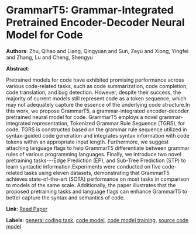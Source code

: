 # GrammarT5: Grammar-Integrated Pretrained Encoder-Decoder Neural Model for Code

**Authors**: Zhu, Qihao and Liang, Qingyuan and Sun, Zeyu and Xiong, Yingfei and Zhang, Lu and Cheng, Shengyu

**Abstract**:

Pretrained models for code have exhibited promising performance across various code-related tasks, such as code summarization, code completion, code translation, and bug detection. However, despite their success, the majority of current models still represent code as a token sequence, which may not adequately capture the essence of the underlying code structure.In this work, we propose GrammarT5, a grammar-integrated encoder-decoder pretrained neural model for code. GrammarT5 employs a novel grammar-integrated representation, Tokenized Grammar Rule Sequence (TGRS), for code. TGRS is constructed based on the grammar rule sequence utilized in syntax-guided code generation and integrates syntax information with code tokens within an appropriate input length. Furthermore, we suggest attaching language flags to help GrammarT5 differentiate between grammar rules of various programming languages. Finally, we introduce two novel pretraining tasks---Edge Prediction (EP), and Sub-Tree Prediction (STP) to learn syntactic information.Experiments were conducted on five code-related tasks using eleven datasets, demonstrating that GrammarT5 achieves state-of-the-art (SOTA) performance on most tasks in comparison to models of the same scale. Additionally, the paper illustrates that the proposed pretraining tasks and language flags can enhance GrammarT5 to better capture the syntax and semantics of code.

**Link**: [Read Paper](https://doi.org/10.1145/3597503.3639125)

**Labels**: [general coding task](../../labels/general_coding_task.md), [code model](../../labels/code_model.md), [code model training](../../labels/code_model_training.md), [source code model](../../labels/source_code_model.md)

